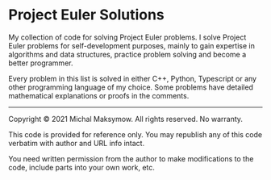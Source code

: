 # Project Euler Solutions

My collection of code for solving Project Euler problems. I solve Project Euler problems for self-development purposes, mainly to gain expertise in algorithms and data structures, practice problem solving and become a better programmer.

Every problem in this list is solved in either C++, Python, Typescript or any other programming language of my choice. Some problems have detailed mathematical explanations or proofs in the comments.

---

Copyright &copy; 2021 Michal Maksymow. All rights reserved. No warranty.

This code is provided for reference only. You may republish any of this code verbatim with author and URL info intact.

You need written permission from the author to make modifications to the code, include parts into your own work, etc.
